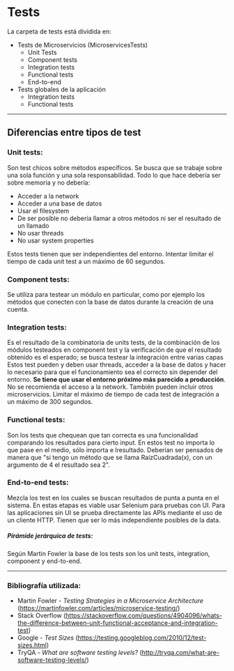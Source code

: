 ﻿# Tests

La carpeta de tests está dividida en:
- Tests de Microservicios (MicroservicesTests)
    - Unit Tests
    - Component tests
    - Integration tests
    - Functional tests
    - End-to-end
- Tests globales de la aplicación
    - Integration tests
    - Functional tests

***

## Diferencias entre tipos de test

### Unit tests:
Son test chicos sobre métodos específicos. Se busca que se trabaje sobre una sola función y una sola responsabilidad. Todo lo que hace debería ser sobre memoria y no debería:
 - Acceder a la network
 - Acceder a una base de datos
 - Usar el filesystem
 - De ser posible no debería llamar a otros métodos ni ser el resultado de un llamado
 - No usar threads
 - No usar system properties

Estos tests tienen que ser independientes del entorno.
Intentar limitar el tiempo de cada unit test a un máximo de 60 segundos.

### Component tests:
Se utiliza para testear un módulo en particular, como por ejemplo los métodos que conecten con la base de datos durante la creación de una cuenta.

### Integration tests:
Es el resultado de la combinatoria de units tests, de la combinación de los módulos testeados en component test y la verificación de que el resultado obtenido es el esperado; se busca testear la integración entre varias capas
Estos test pueden y deben usar threads, acceder a la base de datos y hacer lo necesario para que el funcionamiento sea el correcto sin depender del entorno. **Se tiene que usar el entorno próximo más parecido a producción**. No se recomienda el acceso a la network. También pueden incluir otros microservicios.
Limitar el máximo de tiempo de cada test de integración a un máximo de 300 segundos.

### Functional tests:
Son los tests que chequean que tan correcta es una funcionalidad comparando los resultados para cierto input. En estos test no importa lo que pase en el medio, sólo importa e lresultado. Deberían ser pensados de manera que "si tengo un método que se llama RaízCuadrada(x), con un argumento de 4 el resultado sea 2".

### End-to-end tests:
Mezcla los test en los cuales se buscan resultados de punta a punta en el sistema. En estas etapas es viable usar Selenium para pruebas con UI. 
Para las aplicaciones sin UI se prueba directamente las APIs mediante el uso de un cliente HTTP.
Tienen que ser lo más independiente posibles de la data.

##### Pirámide jerárquica de tests:
Según Martin Fowler la base de los tests son los unit tests, integration, component y end-to-end.

***

### Bibliografía utilizada:
- Martin Fowler - *Testing Strategies in a Microservice Architecture* (https://martinfowler.com/articles/microservice-testing/)
- Stack Overflow (https://stackoverflow.com/questions/4904096/whats-the-difference-between-unit-functional-acceptance-and-integration-test)
- Google - *Test Sizes* (https://testing.googleblog.com/2010/12/test-sizes.html)
- TryQA - *What are software testing levels?* (http://tryqa.com/what-are-software-testing-levels/)


